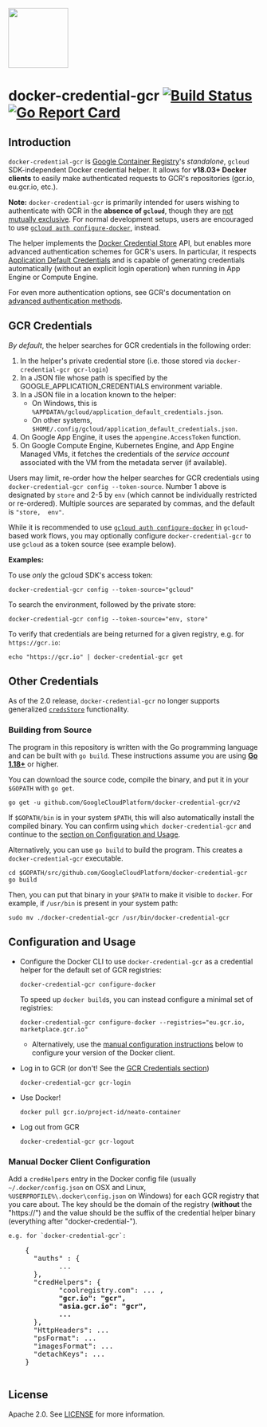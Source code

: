 <a href="https://gcr.io"><img src="https://avatars2.githubusercontent.com/u/21046548?s=400&v=4" height="120"/></a>

# docker-credential-gcr [![Build Status](https://github.com/GoogleCloudPlatform/docker-credential-gcr/actions/workflows/test.yml/badge.svg)](https://travis-ci.org/GoogleCloudPlatform/docker-credential-gcr) [![Go Report Card](https://goreportcard.com/badge/GoogleCloudPlatform/docker-credential-gcr)](https://goreportcard.com/report/GoogleCloudPlatform/docker-credential-gcr)

## Introduction

`docker-credential-gcr` is [Google Container Registry](https://cloud.google.com/container-registry/)'s _standalone_, `gcloud` SDK-independent Docker credential helper. It allows for **v18.03+ Docker clients** to easily make authenticated requests to GCR's repositories (gcr.io, eu.gcr.io, etc.).

**Note:** `docker-credential-gcr` is primarily intended for users wishing to authenticate with GCR in the **absence of `gcloud`**, though they are [not mutually exclusive](#gcr-credentials). For normal development setups, users are encouraged to use [`gcloud auth configure-docker`](https://cloud.google.com/sdk/gcloud/reference/auth/configure-docker), instead.

The helper implements the [Docker Credential Store](https://docs.docker.com/engine/reference/commandline/login/#/credentials-store) API, but enables more advanced authentication schemes for GCR's users. In particular, it respects [Application Default Credentials](https://developers.google.com/identity/protocols/application-default-credentials) and is capable of generating credentials automatically (without an explicit login operation) when running in App Engine or Compute Engine.

For even more authentication options, see GCR's documentation on [advanced authentication methods](https://cloud.google.com/container-registry/docs/advanced-authentication).

## GCR Credentials

_By default_, the helper searches for GCR credentials in the following order:

1. In the helper's private credential store (i.e. those stored via `docker-credential-gcr gcr-login`)
1. In a JSON file whose path is specified by the GOOGLE_APPLICATION_CREDENTIALS environment variable.
1. In a JSON file in a location known to the helper:
	* On Windows, this is `%APPDATA%/gcloud/application_default_credentials.json`.
	* On other systems, `$HOME/.config/gcloud/application_default_credentials.json`.
1. On Google App Engine, it uses the `appengine.AccessToken` function.
1. On Google Compute Engine, Kubernetes Engine, and App Engine Managed VMs, it fetches the credentials of the _service account_ associated with the VM from the metadata server (if available).

Users may limit, re-order how the helper searches for GCR credentials using `docker-credential-gcr config --token-source`. Number 1 above is designated by `store` and 2-5 by `env` (which cannot be individually restricted or re-ordered). Multiple sources are separated by commas, and the default is `"store,  env"`.

While it is recommended to use [`gcloud auth configure-docker`](https://cloud.google.com/sdk/gcloud/reference/auth/configure-docker) in `gcloud`-based work flows, you may optionally configure `docker-credential-gcr` to use `gcloud` as a token source (see example below).

**Examples:**

To use _only_ the gcloud SDK's access token:
```shell
docker-credential-gcr config --token-source="gcloud"
```

To search the environment, followed by the private store:
```shell
docker-credential-gcr config --token-source="env, store"
```

To verify that credentials are being returned for a given registry, e.g. for `https://gcr.io`:

```shell
echo "https://gcr.io" | docker-credential-gcr get
```

## Other Credentials

As of the 2.0 release, `docker-credential-gcr` no longer supports generalized [`credsStore`](https://docs.docker.com/engine/reference/commandline/login/#/credentials-store) functionality.

### Building from Source

The program in this repository is written with the Go programming language and can be built with `go build`. These instructions assume you are using [**Go 1.18+**](https://golang.org/) or higher.

You can download the source code, compile the binary, and put it in your `$GOPATH` with `go get`.

```shell
go get -u github.com/GoogleCloudPlatform/docker-credential-gcr/v2
```

If `$GOPATH/bin` is in your system `$PATH`, this will also automatically install the compiled binary. You can confirm using `which docker-credential-gcr` and continue to the [section on Configuration and Usage](#configuration-and-usage).

Alternatively, you can use `go build` to build the program. This creates a `docker-credential-gcr` executable.

```shell
cd $GOPATH/src/github.com/GoogleCloudPlatform/docker-credential-gcr
go build
```

Then, you can put that binary in your `$PATH` to make it visible to `docker`. For example, if `/usr/bin` is present in your system path:

```shell
sudo mv ./docker-credential-gcr /usr/bin/docker-credential-gcr
```

## Configuration and Usage

* Configure the Docker CLI to use `docker-credential-gcr` as a credential helper for the default set of GCR registries:

	```shell
	docker-credential-gcr configure-docker
	```

  To speed up `docker build`s, you can instead configure a minimal set of registries:

  ```shell
  docker-credential-gcr configure-docker --registries="eu.gcr.io, marketplace.gcr.io"
  ```

  * Alternatively, use the [manual configuration instructions](#manual-docker-client-configuration) below to configure your version of the Docker client.

* Log in to GCR (or don't! See the [GCR Credentials section](#gcr-credentials))

	```shell
	docker-credential-gcr gcr-login
	```

* Use Docker!

	```shell
	docker pull gcr.io/project-id/neato-container
	```

* Log out from GCR

	```shell
	docker-credential-gcr gcr-logout
	```

### Manual Docker Client Configuration

Add a `credHelpers` entry in the Docker config file (usually `~/.docker/config.json` on OSX and Linux, `%USERPROFILE%\.docker\config.json` on Windows) for each GCR registry that you care about. The key should be the domain of the registry (**without** the "https://") and the value should be the suffix of the credential helper binary (everything after "docker-credential-").

	e.g. for `docker-credential-gcr`:

  <pre>
    {
      "auths" : {
            ...
      },
      "credHelpers": {
            "coolregistry.com": ... ,
            <b>"gcr.io": "gcr",
            "asia.gcr.io": "gcr",
            ...</b>
      },
      "HttpHeaders": ...
      "psFormat": ...
      "imagesFormat": ...
      "detachKeys": ...
    }
  </pre>

## License

Apache 2.0. See [LICENSE](LICENSE) for more information.
